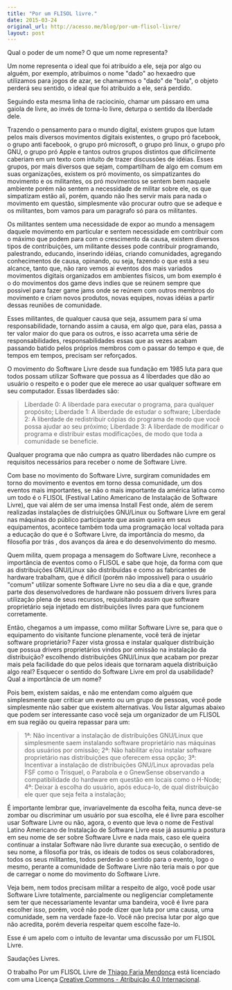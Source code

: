 ```yaml
---
title: "Por um FLISOL livre."
date: 2015-03-24
original_url: http://acesso.me/blog/por-um-flisol-livre/
layout: post
---
```


Qual o poder de um nome? O que um nome representa?

Um nome representa o ideal que foi atribuído a ele, seja por algo ou alguém, por exemplo, atribuimos o nome "dado" ao hexaedro que utilizamos para jogos de azar, se chamarmos o "dado" de "bola", o objeto perderá seu sentido, o ideal que foi atribuido a ele, será perdido.

Seguindo esta mesma linha de raciocinio, chamar um pássaro em uma gaiola de livre, ao invés de torna-lo livre, deturpa o sentido da liberdade dele.

Trazendo o pensamento para o mundo digital, existem grupos que lutam pelos mais diversos movimentos digitais existentes, o grupo pró facebook, o grupo anti facebook, o grupo pró microsoft, o grupo pró linux, o grupo pŕo GNU, o grupo pró Apple e tantos outros grupos distintos que dificilmente caberiam em um texto com intuíto de trazer discussões de idéias. Esses grupos, por mais diversos que sejam, compartilham de algo em comum em suas organizações, existem os pró movimento, os simpatizantes do movimento e os militantes, os pró movimentos se sentem bem naquele ambiente porém não sentem a necessidade de militar sobre ele, os que simpatizam estão alí, porém, quando não lhes servir mais para nada o movimento em questão, simplesmente vão procurar outro que se adeque e os militantes, bom vamos para um paragrafo só para os militantes.

Os militantes sentem uma necessidade de expor ao mundo a mensagem daquele movimento em particular e sentem necessidade em contribuir com o máximo que podem para com o crescimento da causa, existem diversos tipos de contribuições, um militante desses pode contribuir programando, palestrando, educando, inserindo idéias, criando comunidades, agregando conhecimentos de causa, opinando, ou seja, fazendo o que está a seu alcance, tanto que, não raro vemos ai eventos dos mais variados movimentos digitais organizados em ambientes físicos, um bom exemplo é o do movimentos dos game devs indies que se reúnem sempre que possivel para fazer game jams onde se reúnem com outros membros do movimento e criam novos produtos, novas equipes, novas idéias a partir dessas reuniões de comunidade.

Esses militantes, de qualquer causa que seja, assumem para sí uma responsabilidade, tornando assim a causa, em algo que, para elas, passa a ter valor maior do que para os outros, e isso acarreta uma série de responsabilidades, responsabilidades essas que as vezes acabam passando batido pelos próprios membros com o passar do tempo e que, de tempos em tempos, precisam ser reforçados.

O movimento do Software Livre desde sua fundação em 1985 luta para que todos possam utilizar Software que possua as 4 liberdades que dão ao usuário o respeito e o poder que ele merece ao usar qualquer software em seu computador. Essas liberdades são:

> Liberdade 0: A liberdade para executar o programa, para qualquer propósito;
> Liberdade 1: A liberdade de estudar o software;
> Liberdade 2: A liberdade de redistribuir cópias do programa de modo que você possa ajudar ao seu próximo;
> Liberdade 3: A liberdade de modificar o programa e distribuir estas modificações, de modo que toda a comunidade se beneficie.

Qualquer programa que não cumpra as quatro liberdades não cumpre os requisitos necessários para receber o nome de Software Livre.

Com base no movimento do Software Livre, surgiram comunidades em torno do movimento e eventos em torno dessa comunidade, um dos eventos mais importantes, se não o mais importante da américa latina como um todo é o FLISOL (Festival Latino Americano de Instalação de Software Livre), que vai além de ser uma imensa Install Fest onde, além de serem realizadas instalações de distriuições GNU/Linux ou Software Livre em geral nas máquinas do público participante que assim queira em seus equipamentos, acontece também toda uma programação local voltada para a educação do que é o Software Livre, da importância do mesmo, da filosofia por trás , dos avanços da área e do desenvolvimento do mesmo.

Quem milita, quem propaga a mensagem do Software Livre, reconhece a importância de eventos como o FLISOL e sabe que hoje, da forma com que as distribuições GNU/Linux são distribuidas e como as fabricantes de hardware trabalham, que é dificil (porém não impossivel) para o usuário "comum" utilizar somente Software Livre no seu dia a dia e que, grande parte dos desenvolvedores de hardware não possuem drivers livres para utilização plena de seus recursos, requisitando assim que software proprietário seja injetado em distribuições livres para que funcionem corretamente.

Então, chegamos a um impasse, como militar Software Livre se, para que o equipamento do visitante funcione plenamente, você terá de injetar software proprietário?
Fazer vista grossa e instalar qualquer distribuição que possua drivers proprietários vindos por omissão na instalação da distribuição? escolhendo distribuições GNU/Linux que acabam por prezar mais pela facilidade do que pelos ideais que tornaram aquela distribuição algo real? Esquecer o sentido do Software Livre em prol da usabilidade? Qual a importância de um nome?

Pois bem, existem saidas, e não me entendam como alguém que simplesmente quer criticar um evento ou um grupo de pessoas, você pode simplesmente não saber que existem alternativas. Vou listar algumas abaixo que podem ser interessante caso você seja um organizador de um FLISOL em sua região ou queira repassar para um:

> 1ª: Não incentivar a instalação de distribuições GNU/Linux que simplesmente saem instalando software proprietário nas máquinas dos usuários por omissão;
> 2ª: Não habilitar e/ou instalar software proprietário nas distribuições que oferecem essa opção;
> 3ª: Incentivar a instalação de distribuições GNU/Linux aprovadas pela FSF como o Trisquel, o Parabola e o GnewSense observando a compatibilidade do hardware em questão em locais como o H-Node;
> 4ª: Deixar à escolha do usuário, após educa-lo, de qual distribuição ele quer que seja feita a instalação;

É importante lembrar que, invariavelmente da escolha feita, nunca deve-se zombar ou discriminar um usuário por sua escolha, ele é livre para escolher usar Software Livre ou não, agora, o evento que leva o nome de Festival Latino Americano de Instalação de Software Livre esse já assumiu a postura em seu nome de ser sobre Software Livre e nada mais, caso ele queira continuar a instalar Software não livre durante sua execução, o sentido de seu nome, a filosofia por trás, os ideais de todos os seus colaboradores, todos os seus militantes, todos perderão o sentido para o evento, logo o mesmo, perante a comunidade de Software Livre não teria mais o por que de carregar o nome do movimento do Software Livre.

Veja bem, nem todos precisam militar a respeito de algo, você pode usar Software Livre totalmente, parcialmente ou negligenciar completamente sem ter que necessariamente levantar uma bandeira, você é livre para escolher isso, porém, você não pode dizer que luta por uma causa, uma comunidade, sem na verdade faze-lo. Você não precisa lutar por algo que não acredita, porém deveria respeitar quem escolhe faze-lo.

Esse é um apelo com o intuíto de levantar uma discussão por um FLISOL Livre.

Saudações Livres.

O trabalho Por um FLISOL Livre de [Thiago Faria Mendonça](https://web.archive.org/web/20170112192007/http://acesso.me/acesso/por-um-flisol-livre/) está licenciado com uma Licença [Creative Commons - Atribuição 4.0 Internacional](https://web.archive.org/web/20170112192007/https://creativecommons.org/licenses/by/4.0/).